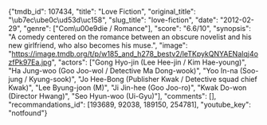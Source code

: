 {"tmdb_id": 107434, "title": "Love Fiction", "original_title": "\ub7ec\ube0c\ud53d\uc158", "slug_title": "love-fiction", "date": "2012-02-29", "genre": ["Com\u00e9die / Romance"], "score": "6.6/10", "synopsis": "A comedy centered on the romance between an obscure novelist and his new girlfriend, who also becomes his muse.", "image": "https://image.tmdb.org/t/p/w185_and_h278_bestv2/leTKpykQNYAENaIqj4ozfPk97Ea.jpg", "actors": ["Gong Hyo-jin (Lee Hee-jin / Kim Hae-young)", "Ha Jung-woo (Goo Joo-wol / Detective Ma Dong-wook)", "Yoo In-na (Soo-jung / Kyung-sook)", "Jo Hee-Bong (Publisher Kwak / Detective squad chief Kwak)", "Lee Byung-joon (M)", "Ji Jin-hee (Goo Joo-ro)", "Kwak Do-won (Director Hwang)", "Seo Hyun-woo (Ui-Gyu)"], "comments": [], "recommandations_id": [193689, 92038, 189150, 254781], "youtube_key": "notfound"}
